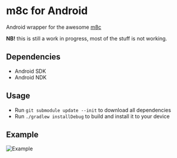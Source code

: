# m8c for Android

Android wrapper for the awesome [m8c](https://github.com/laamaa/m8c)

**NB!** this is still a work in progress, most of the stuff is not working.

## Dependencies
- Android SDK
- Android NDK

## Usage

- Run `git submodule update --init` to download all dependencies
- Run `./gradlew installDebug` to build and install it to your device

## Example

![Example](/img/m8_android.jpg)
